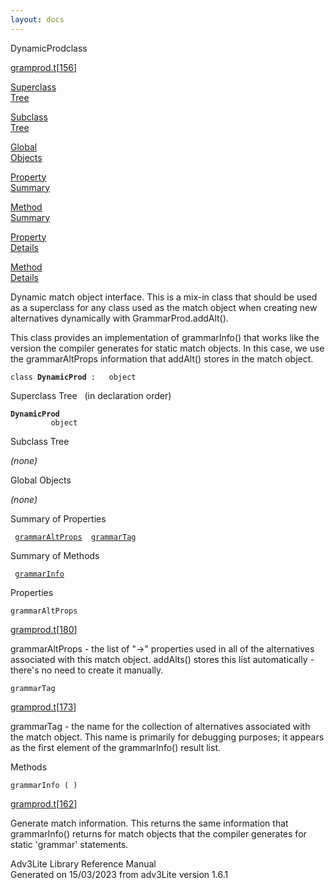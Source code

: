 ```yaml
---
layout: docs
---
```

<span class="title">DynamicProd</span><span class="type">class</span>

[gramprod.t](../file/gramprod.t.html)\[[156](../source/gramprod.t.html#156)\]

[Superclass  
Tree](#_SuperClassTree_)

[Subclass  
Tree](#_SubClassTree_)

[Global  
Objects](#_ObjectSummary_)

[Property  
Summary](#_PropSummary_)

[Method  
Summary](#_MethodSummary_)

[Property  
Details](#_Properties_)

[Method  
Details](#_Methods_)

<div class="fdesc">

Dynamic match object interface. This is a mix-in class that should be
used as a superclass for any class used as the match object when
creating new alternatives dynamically with GrammarProd.addAlt().

This class provides an implementation of grammarInfo() that works like
the version the compiler generates for static match objects. In this
case, we use the grammarAltProps information that addAlt() stores in the
match object.

`class `**`DynamicProd`**` :   object`

</div>

<span id="_SuperClassTree_"></span>

<div class="mjhd">

<span class="hdln">Superclass Tree</span>   (in declaration order)

</div>

**`DynamicProd`**  
`         object`  
<span id="_SubClassTree_"></span>

<div class="mjhd">

<span class="hdln">Subclass Tree</span>  

</div>

*(none)* <span id="_ObjectSummary_"></span>

<div class="mjhd">

<span class="hdln">Global Objects</span>  

</div>

*(none)* <span id="_PropSummary_"></span>

<div class="mjhd">

<span class="hdln">Summary of Properties</span>  

</div>

` `[`grammarAltProps`](#grammarAltProps)`  `[`grammarTag`](#grammarTag)`  `

<span id="_MethodSummary_"></span>

<div class="mjhd">

<span class="hdln">Summary of Methods</span>  

</div>

` `[`grammarInfo`](#grammarInfo)`  `

<span id="_Properties_"></span>

<div class="mjhd">

<span class="hdln">Properties</span>  

</div>

<span id="grammarAltProps"></span>

`grammarAltProps`

[gramprod.t](../file/gramprod.t.html)\[[180](../source/gramprod.t.html#180)\]

<div class="desc">

grammarAltProps - the list of "-\>" properties used in all of the
alternatives associated with this match object. addAlts() stores this
list automatically - there's no need to create it manually.

</div>

<span id="grammarTag"></span>

`grammarTag`

[gramprod.t](../file/gramprod.t.html)\[[173](../source/gramprod.t.html#173)\]

<div class="desc">

grammarTag - the name for the collection of alternatives associated with
the match object. This name is primarily for debugging purposes; it
appears as the first element of the grammarInfo() result list.

</div>

<span id="_Methods_"></span>

<div class="mjhd">

<span class="hdln">Methods</span>  

</div>

<span id="grammarInfo"></span>

`grammarInfo ( )`

[gramprod.t](../file/gramprod.t.html)\[[162](../source/gramprod.t.html#162)\]

<div class="desc">

Generate match information. This returns the same information that
grammarInfo() returns for match objects that the compiler generates for
static 'grammar' statements.

</div>

<div class="ftr">

Adv3Lite Library Reference Manual  
Generated on 15/03/2023 from adv3Lite version 1.6.1

</div>
